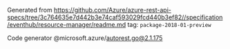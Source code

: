Generated from https://github.com/Azure/azure-rest-api-specs/tree/3c764635e7d442b3e74caf593029fcd440b3ef82//specification/eventhub/resource-manager/readme.md tag: `package-2018-01-preview`

Code generator @microsoft.azure/autorest.go@2.1.175


